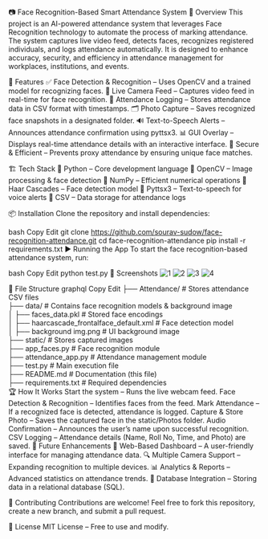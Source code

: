 📷 Face Recognition-Based Smart Attendance System
🚀 Overview
This project is an AI-powered attendance system that leverages Face Recognition technology to automate the process of marking attendance. The system captures live video feed, detects faces, recognizes registered individuals, and logs attendance automatically. It is designed to enhance accuracy, security, and efficiency in attendance management for workplaces, institutions, and events.

🎯 Features
✅ Face Detection & Recognition – Uses OpenCV and a trained model for recognizing faces.
📸 Live Camera Feed – Captures video feed in real-time for face recognition.
📂 Attendance Logging – Stores attendance data in CSV format with timestamps.
🗂️ Photo Capture – Saves recognized face snapshots in a designated folder.
🔊 Text-to-Speech Alerts – Announces attendance confirmation using pyttsx3.
📊 GUI Overlay – Displays real-time attendance details with an interactive interface.
🔐 Secure & Efficient – Prevents proxy attendance by ensuring unique face matches.

🏗️ Tech Stack
🔹 Python – Core development language
🔹 OpenCV – Image processing & face detection
🔹 NumPy – Efficient numerical operations
🔹 Haar Cascades – Face detection model
🔹 Pyttsx3 – Text-to-speech for voice alerts
🔹 CSV – Data storage for attendance logs

📦 Installation
Clone the repository and install dependencies:

bash
Copy
Edit
git clone https://github.com/sourav-sudow/face-recognition-attendance.git
cd face-recognition-attendance
pip install -r requirements.txt
▶️ Running the App
To start the face recognition-based attendance system, run:

bash
Copy
Edit
python test.py
📸 Screenshots
![1](https://github.com/user-attachments/assets/32b3a866-792c-499d-9b38-dc9ff9bb2090)
![2](https://github.com/user-attachments/assets/3d0a79af-4f01-4bd4-a74c-899cb734f4bf)
![3](https://github.com/user-attachments/assets/c4663915-4e14-4844-acb2-7f38429b9eb5)
![4](https://github.com/user-attachments/assets/b1d767fc-5877-47aa-8627-e41d25eff43b)


📑 File Structure
graphql
Copy
Edit
├── Attendance/             # Stores attendance CSV files  
├── data/                   # Contains face recognition models & background image  
│   ├── faces_data.pkl      # Stored face encodings  
│   ├── haarcascade_frontalface_default.xml  # Face detection model  
│   ├── background img.png  # UI background image  
├── static/                 # Stores captured images  
├── app_faces.py            # Face recognition module  
├── attendance_app.py       # Attendance management module  
├── test.py                 # Main execution file  
├── README.md               # Documentation (this file)  
├── requirements.txt        # Required dependencies  
🏆 How It Works
Start the system – Runs the live webcam feed.
Face Detection & Recognition – Identifies faces from the feed.
Mark Attendance – If a recognized face is detected, attendance is logged.
Capture & Store Photo – Saves the captured face in the static/Photos folder.
Audio Confirmation – Announces the user’s name upon successful recognition.
CSV Logging – Attendance details (Name, Roll No, Time, and Photo) are saved.
🚀 Future Enhancements
📌 Web-Based Dashboard – A user-friendly interface for managing attendance data.
🔍 Multiple Camera Support – Expanding recognition to multiple devices.
📊 Analytics & Reports – Advanced statistics on attendance trends.
🔐 Database Integration – Storing data in a relational database (SQL).

🤝 Contributing
Contributions are welcome! Feel free to fork this repository, create a new branch, and submit a pull request.

🔗 License
MIT License – Free to use and modify.

